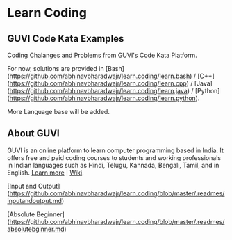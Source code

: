# Learn Coding

## GUVI Code Kata Examples

Coding Chalanges and Problems from GUVI's Code Kata Platform.

For now, solutions are provided in [Bash] (https://github.com/abhinavbharadwajr/learn.coding/learn.bash) / [C++] (https://github.com/abhinavbharadwajr/learn.coding/learn.cpp) / [Java] (https://github.com/abhinavbharadwajr/learn.coding/learn.java) / [Python] (https://github.com/abhinavbharadwajr/learn.coding/learn.python).

More Language base will be added.

## About GUVI

GUVI is an online platform to learn computer programming based in India. It offers free and paid coding courses to students and working professionals in Indian languages such as Hindi, Telugu, Kannada, Bengali, Tamil, and in English. [Learn more](https://www.guvi.in/) |  [Wiki](https://en.wikipedia.org/wiki/GUVI).

[Input and Output] (https://github.com/abhinavbharadwajr/learn.coding/blob/master/.readmes/inputandoutput.md)

[Absolute Beginner] (https://github.com/abhinavbharadwajr/learn.coding/blob/master/.readmes/absolutebginner.md)